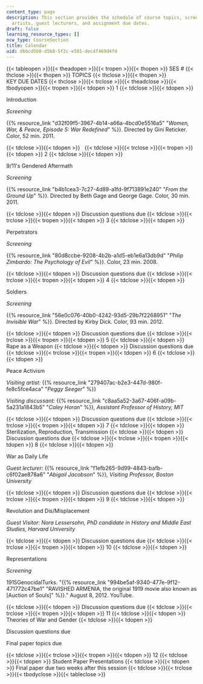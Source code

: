 ```yaml
---
content_type: page
description: This section provides the schedule of course topics, screenings, visiting
  artists, guest lecturers, and assignment due dates.
draft: false
learning_resource_types: []
ocw_type: CourseSection
title: Calendar
uid: dbbcd560-d5b8-5f2c-e501-dec4f469d4fd
---
```

{{< tableopen >}}{{< theadopen >}}{{< tropen >}}{{< thopen >}}
SES #
{{< thclose >}}{{< thopen >}}
TOPICS
{{< thclose >}}{{< thopen >}}
KEY DUE DATES
{{< thclose >}}{{< trclose >}}{{< theadclose >}}{{< tbodyopen >}}{{< tropen >}}{{< tdopen >}}
1
{{< tdclose >}}{{< tdopen >}}

Introduction

*Screening*

{{% resource_link "d32f09f5-3967-4b14-a66a-4bcd0e5516a5" "*Women, War, & Peace, Episode 5: War Redefined*" %}}. Directed by Gini Reticker. Color, 52 min. 2011.

{{< tdclose >}}{{< tdopen >}}
 
{{< tdclose >}}{{< trclose >}}{{< tropen >}}{{< tdopen >}}
2
{{< tdclose >}}{{< tdopen >}}

9/11's Gendered Aftermath

*Screening*

{{% resource_link "b4b1cea3-7c27-4d89-a1fd-9f713891e240" "*From the Ground Up*" %}}. Directed by Beth Gage and George Gage. Color, 30 min. 2011.

{{< tdclose >}}{{< tdopen >}}
Discussion questions due
{{< tdclose >}}{{< trclose >}}{{< tropen >}}{{< tdopen >}}
3
{{< tdclose >}}{{< tdopen >}}

Perpetrators

*Screening*

{{% resource_link "80d8ccbe-9208-4b2b-a1d5-eb1e6a13db9d" "*Philip Zimbardo: The Psychology of Evil*" %}}. Color, 23 min. 2008.

{{< tdclose >}}{{< tdopen >}}
Discussion questions due
{{< tdclose >}}{{< trclose >}}{{< tropen >}}{{< tdopen >}}
4
{{< tdclose >}}{{< tdopen >}}

Soldiers

*Screening*

{{% resource_link "56e0c076-40b0-4242-93d5-29b7f2268951" "*The Invisible War*" %}}. Directed by Kirby Dick. Color, 93 min. 2012.

{{< tdclose >}}{{< tdopen >}}
Discussion questions due
{{< tdclose >}}{{< trclose >}}{{< tropen >}}{{< tdopen >}}
5
{{< tdclose >}}{{< tdopen >}}
Rape as a Weapon
{{< tdclose >}}{{< tdopen >}}
Discussion questions due
{{< tdclose >}}{{< trclose >}}{{< tropen >}}{{< tdopen >}}
6
{{< tdclose >}}{{< tdopen >}}

Peace Activism

*Visiting artist:* {{% resource_link "279407ac-b2e3-447d-980f-fe8c5fce4aca" "*Peggy Seeger*" %}}

*Visiting discussant:* {{% resource_link "c8aa5a52-3a67-406f-a09b-5a231a1843b5" "*Caley Horan*" %}}*, Assistant Professor of History, MIT*

{{< tdclose >}}{{< tdopen >}}
Discussion questions due
{{< tdclose >}}{{< trclose >}}{{< tropen >}}{{< tdopen >}}
7
{{< tdclose >}}{{< tdopen >}}
Sterilization, Reproduction, Transmission
{{< tdclose >}}{{< tdopen >}}
Discussion questions due
{{< tdclose >}}{{< trclose >}}{{< tropen >}}{{< tdopen >}}
8
{{< tdclose >}}{{< tdopen >}}

War as Daily Life

*Guest lecturer:* {{% resource_link "f1efb265-9d99-4843-bafb-c6f02ae878a6" "*Abigail Jacobson*" %}}*, Visiting Professor, Boston University*

{{< tdclose >}}{{< tdopen >}}
Discussion questions due
{{< tdclose >}}{{< trclose >}}{{< tropen >}}{{< tdopen >}}
9
{{< tdclose >}}{{< tdopen >}}

Revolution and Dis/Misplacement

*Guest Visitor: Nora Lessersohn, PhD candidate in History and Middle East Studies, Harvard University*

{{< tdclose >}}{{< tdopen >}}
Discussion questions due
{{< tdclose >}}{{< trclose >}}{{< tropen >}}{{< tdopen >}}
10
{{< tdclose >}}{{< tdopen >}}

Representations

*Screening*

1915GenocidalTurks. "{{% resource_link "994be5af-9340-477e-9f12-471772c47be1" "RAVISHED ARMENIA, the original 1919 movie also known as \[Auction of Souls\]" %}}." August 8, 2012. YouTube.

{{< tdclose >}}{{< tdopen >}}
Discussion questions due
{{< tdclose >}}{{< trclose >}}{{< tropen >}}{{< tdopen >}}
11
{{< tdclose >}}{{< tdopen >}}
Theories of War and Gender
{{< tdclose >}}{{< tdopen >}}

Discussion questions due

Final paper topics due

{{< tdclose >}}{{< trclose >}}{{< tropen >}}{{< tdopen >}}
12
{{< tdclose >}}{{< tdopen >}}
Student Paper Presentations
{{< tdclose >}}{{< tdopen >}}
Final paper due two weeks after this session
{{< tdclose >}}{{< trclose >}}{{< tbodyclose >}}{{< tableclose >}}